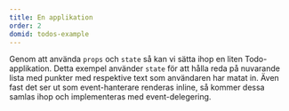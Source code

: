 ```yaml
---
title: En applikation
order: 2
domid: todos-example
---
```


Genom att använda `props` och `state` så kan vi sätta ihop en liten Todo-applikation. Detta exempel använder `state` för att hålla reda på nuvarande lista med punkter med respektive text som användaren har matat in. Även fast det ser ut som event-hanterare renderas inline, så kommer dessa samlas ihop och implementeras med event-delegering.
